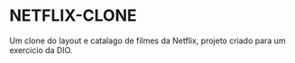 # NETFLIX-CLONE
 Um clone do layout e catalago de filmes da Netflix, projeto criado para um exercicio da DIO.
